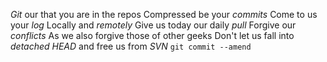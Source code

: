 *Git* our that you are in the repos
Compressed be your *commits*
Come to us your *log*
Locally and *remotely*
Give us today our daily *pull*
Forgive our *conflicts*
As we also forgive those of other geeks
Don't let us fall into *detached HEAD*
and free us from *SVN*
`git commit --amend`